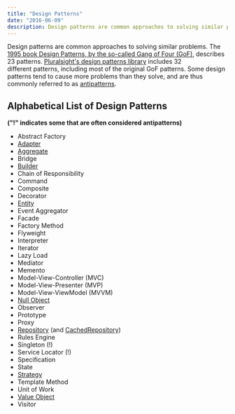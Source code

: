 ```yaml
---
title: "Design Patterns"
date: "2016-06-09"
description: Design patterns are common approaches to solving similar problems.
---
```


Design patterns are common approaches to solving similar problems. The [1995 book Design Patterns, by the so-called Gang of Four (GoF)](http://amzn.to/1GYRo2O), describes 23 patterns. [Pluralsight's design patterns library](http://bit.ly/DesignPatternsLibrary) includes 32 different patterns, including most of the original GoF patterns. Some design patterns tend to cause more problems than they solve, and are thus commonly referred to as [antipatterns](/antipatterns/antipatterns-overview).

## Alphabetical List of Design Patterns

**("!" indicates some that are often considered antipatterns)**

- Abstract Factory
- [Adapter](/design-patterns/adapter-design-pattern)
- [Aggregate](/domain-driven-design/aggregate-pattern)
- Bridge
- [Builder](/design-patterns/builder-pattern)
- Chain of Responsibility
- Command
- Composite
- Decorator
- [Entity](/domain-driven-design/entity)
- Event Aggregator
- Facade
- Factory Method
- Flyweight
- Interpreter
- Iterator
- Lazy Load
- Mediator
- Memento
- Model-View-Controller (MVC)
- Model-View-Presenter (MVP)
- Model-View-ViewModel (MVVM)
- [Null Object](/design-patterns/null-object-pattern)
- Observer
- Prototype
- Proxy
- [Repository](/design-patterns/repository-pattern) (and [CachedRepository](http://ardalis.com/introducing-the-cachedrepository-pattern))
- Rules Engine
- Singleton (!)
- Service Locator (!)
- Specification
- State
- [Strategy](/design-patterns/strategy-pattern)
- Template Method
- Unit of Work
- [Value Object](/domain-driven-design/value-object)
- Visitor
